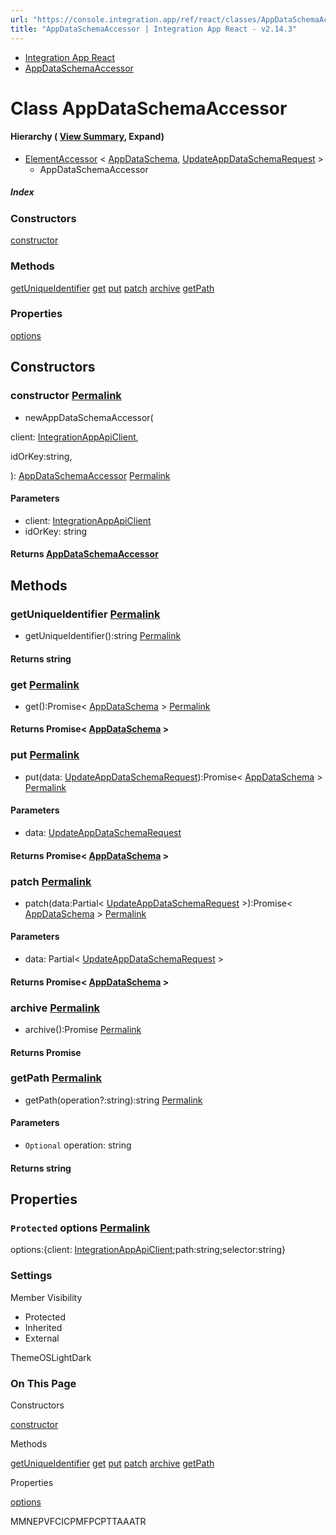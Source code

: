 ```yaml
---
url: "https://console.integration.app/ref/react/classes/AppDataSchemaAccessor.html"
title: "AppDataSchemaAccessor | Integration App React - v2.14.3"
---
```


- [Integration App React](https://console.integration.app/ref/react/index.html)
- [AppDataSchemaAccessor](https://console.integration.app/ref/react/classes/AppDataSchemaAccessor.html)

# Class AppDataSchemaAccessor

#### Hierarchy ( [View Summary](https://console.integration.app/ref/react/hierarchy.html\#AppDataSchemaAccessor), Expand)

- [ElementAccessor](https://console.integration.app/ref/react/classes/ElementAccessor.html) < [AppDataSchema](https://console.integration.app/ref/react/interfaces/AppDataSchema.html), [UpdateAppDataSchemaRequest](https://console.integration.app/ref/react/types/UpdateAppDataSchemaRequest.html) >
  - AppDataSchemaAccessor

##### Index

### Constructors

[constructor](https://console.integration.app/ref/react/classes/AppDataSchemaAccessor.html#constructor)

### Methods

[getUniqueIdentifier](https://console.integration.app/ref/react/classes/AppDataSchemaAccessor.html#getuniqueidentifier) [get](https://console.integration.app/ref/react/classes/AppDataSchemaAccessor.html#get) [put](https://console.integration.app/ref/react/classes/AppDataSchemaAccessor.html#put) [patch](https://console.integration.app/ref/react/classes/AppDataSchemaAccessor.html#patch) [archive](https://console.integration.app/ref/react/classes/AppDataSchemaAccessor.html#archive) [getPath](https://console.integration.app/ref/react/classes/AppDataSchemaAccessor.html#getpath)

### Properties

[options](https://console.integration.app/ref/react/classes/AppDataSchemaAccessor.html#options)

## Constructors

### constructor [Permalink](https://console.integration.app/ref/react/classes/AppDataSchemaAccessor.html\#constructor)

- newAppDataSchemaAccessor(

client: [IntegrationAppApiClient](https://console.integration.app/ref/react/classes/_integration-app_react.IntegrationAppApiClient.html),

idOrKey:string,

): [AppDataSchemaAccessor](https://console.integration.app/ref/react/classes/AppDataSchemaAccessor.html) [Permalink](https://console.integration.app/ref/react/classes/AppDataSchemaAccessor.html#constructorappdataschemaaccessor)





#### Parameters



- client: [IntegrationAppApiClient](https://console.integration.app/ref/react/classes/_integration-app_react.IntegrationAppApiClient.html)
- idOrKey: string

#### Returns [AppDataSchemaAccessor](https://console.integration.app/ref/react/classes/AppDataSchemaAccessor.html)

## Methods

### getUniqueIdentifier [Permalink](https://console.integration.app/ref/react/classes/AppDataSchemaAccessor.html\#getuniqueidentifier)

- getUniqueIdentifier():string [Permalink](https://console.integration.app/ref/react/classes/AppDataSchemaAccessor.html#getuniqueidentifier-1)



#### Returns string


### get [Permalink](https://console.integration.app/ref/react/classes/AppDataSchemaAccessor.html\#get)

- get():Promise< [AppDataSchema](https://console.integration.app/ref/react/interfaces/AppDataSchema.html) > [Permalink](https://console.integration.app/ref/react/classes/AppDataSchemaAccessor.html#get-1)



#### Returns Promise< [AppDataSchema](https://console.integration.app/ref/react/interfaces/AppDataSchema.html) >


### put [Permalink](https://console.integration.app/ref/react/classes/AppDataSchemaAccessor.html\#put)

- put(data: [UpdateAppDataSchemaRequest](https://console.integration.app/ref/react/types/UpdateAppDataSchemaRequest.html)):Promise< [AppDataSchema](https://console.integration.app/ref/react/interfaces/AppDataSchema.html) > [Permalink](https://console.integration.app/ref/react/classes/AppDataSchemaAccessor.html#put-1)





#### Parameters



- data: [UpdateAppDataSchemaRequest](https://console.integration.app/ref/react/types/UpdateAppDataSchemaRequest.html)

#### Returns Promise< [AppDataSchema](https://console.integration.app/ref/react/interfaces/AppDataSchema.html) >

### patch [Permalink](https://console.integration.app/ref/react/classes/AppDataSchemaAccessor.html\#patch)

- patch(data:Partial< [UpdateAppDataSchemaRequest](https://console.integration.app/ref/react/types/UpdateAppDataSchemaRequest.html) >):Promise< [AppDataSchema](https://console.integration.app/ref/react/interfaces/AppDataSchema.html) > [Permalink](https://console.integration.app/ref/react/classes/AppDataSchemaAccessor.html#patch-1)





#### Parameters



- data: Partial< [UpdateAppDataSchemaRequest](https://console.integration.app/ref/react/types/UpdateAppDataSchemaRequest.html) >

#### Returns Promise< [AppDataSchema](https://console.integration.app/ref/react/interfaces/AppDataSchema.html) >

### archive [Permalink](https://console.integration.app/ref/react/classes/AppDataSchemaAccessor.html\#archive)

- archive():Promise<void> [Permalink](https://console.integration.app/ref/react/classes/AppDataSchemaAccessor.html#archive-1)



#### Returns Promise<void>


### getPath [Permalink](https://console.integration.app/ref/react/classes/AppDataSchemaAccessor.html\#getpath)

- getPath(operation?:string):string [Permalink](https://console.integration.app/ref/react/classes/AppDataSchemaAccessor.html#getpath-1)





#### Parameters



- `Optional` operation: string

#### Returns string

## Properties

### `Protected` options [Permalink](https://console.integration.app/ref/react/classes/AppDataSchemaAccessor.html\#options)

options:{client: [IntegrationAppApiClient](https://console.integration.app/ref/react/classes/_integration-app_react.IntegrationAppApiClient.html);path:string;selector:string}

### Settings

Member Visibility

- Protected
- Inherited
- External

ThemeOSLightDark

### On This Page

Constructors

[constructor](https://console.integration.app/ref/react/classes/AppDataSchemaAccessor.html#constructor)

Methods

[getUniqueIdentifier](https://console.integration.app/ref/react/classes/AppDataSchemaAccessor.html#getuniqueidentifier) [get](https://console.integration.app/ref/react/classes/AppDataSchemaAccessor.html#get) [put](https://console.integration.app/ref/react/classes/AppDataSchemaAccessor.html#put) [patch](https://console.integration.app/ref/react/classes/AppDataSchemaAccessor.html#patch) [archive](https://console.integration.app/ref/react/classes/AppDataSchemaAccessor.html#archive) [getPath](https://console.integration.app/ref/react/classes/AppDataSchemaAccessor.html#getpath)

Properties

[options](https://console.integration.app/ref/react/classes/AppDataSchemaAccessor.html#options)

MMNEPVFCICPMFPCPTTAAATR